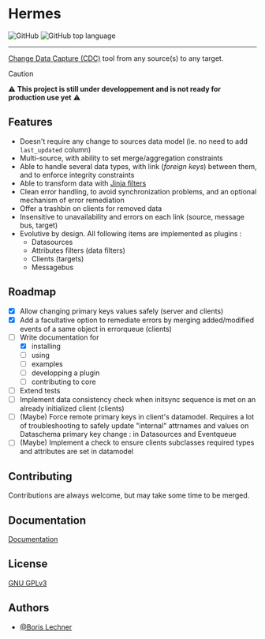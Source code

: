 # Hermes

![GitHub](https://img.shields.io/github/license/DSIN-INSA-Strasbourg/Hermes)
![GitHub top language](https://img.shields.io/github/languages/top/DSIN-INSA-Strasbourg/Hermes)

---

[Change Data Capture (CDC)](https://medium.com/event-driven-utopia/a-gentle-introduction-to-event-driven-change-data-capture-683297625f9b) tool from any source(s) to any target.

> [!CAUTION]
> :warning: **This project is still under developpement and is not ready for production use yet** :warning:

## Features

- Doesn't require any change to sources data model (ie. no need to add `last_updated` column)
- Multi-source, with ability to set merge/aggregation constraints
- Able to handle several data types, with link (*foreign keys*) between them, and to enforce integrity constraints
- Able to transform data with [Jinja filters](https://jinja.palletsprojects.com/en/3.1.x/templates/#filters)
- Clean error handling, to avoid synchronization problems, and an optional mechanism of error remediation
- Offer a trashbin on clients for removed data
- Insensitive to unavailability and errors on each link (source, message bus, target)
- Evolutive by design. All following items are implemented as plugins :
  - Datasources
  - Attributes filters (data filters)
  - Clients (targets)
  - Messagebus

## Roadmap

- [x] Allow changing primary keys values safely (server and clients)
- [x] Add a facultative option to remediate errors by merging added/modified events of a same object in errorqueue (clients)
- [ ] Write documentation for
  - [x] installing
  - [ ] using
  - [ ] examples
  - [ ] developping a plugin
  - [ ] contributing to core
- [ ] Extend tests
- [ ] Implement data consistency check when initsync sequence is met on an already initialized client (clients)
- [ ] (Maybe) Force remote primary keys in client's datamodel. Requires a lot of troubleshooting to safely update "internal" attrnames and values on Dataschema primary key change : in Datasources and Eventqueue
- [ ] (Maybe) Implement a check to ensure clients subclasses required types and attributes are set in datamodel

## Contributing

Contributions are always welcome, but may take some time to be merged.

## Documentation

[Documentation](https://hermes.insa-strasbourg.fr/)

## License

[GNU GPLv3](https://choosealicense.com/licenses/gpl-3.0/)

## Authors

- [@Boris Lechner](https://github.com/orgs/DSIN-INSA-Strasbourg/people/Boris-INSA)
